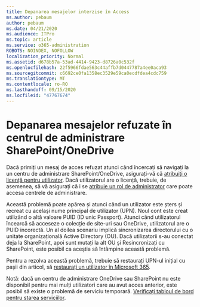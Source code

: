 ```yaml
---
title: Depanarea mesajelor interzise în Access
ms.author: pebaum
author: pebaum
ms.date: 04/21/2020
ms.audience: ITPro
ms.topic: article
ms.service: o365-administration
ROBOTS: NOINDEX, NOFOLLOW
localization_priority: Normal
ms.assetid: d678b57a-53ad-4414-9423-d8726a0c532f
ms.openlocfilehash: 22f5966fdae563c44affb7d0447787a4ee0aca93
ms.sourcegitcommit: c6692ce0fa1358ec3529e59ca0ecdfdea4cdc759
ms.translationtype: MT
ms.contentlocale: ro-RO
ms.lasthandoff: 09/15/2020
ms.locfileid: "47767674"
---
```

# <a name="troubleshoot-access-denied-messages-in-sharepointonedrive-admin-center"></a>Depanarea mesajelor refuzate în centrul de administrare SharePoint/OneDrive

Dacă primiți un mesaj de acces refuzat atunci când încercați să navigați la un centru de administrare SharePoint/OneDrive, asigurați-vă că [atribuiți o licență pentru utilizator](https://docs.microsoft.com/microsoft-365/admin/add-users/add-users). Dacă utilizatorul are o licență, trebuie, de asemenea, să vă asigurați că i se [atribuie un rol de administrator](hhttps://docs.microsoft.com/microsoft-365/admin/add-users/about-admin-roles) care poate accesa centrele de administrare.

Această problemă poate apărea și atunci când un utilizator este șters și recreat cu același nume principal de utilizator (UPN). Noul cont este creat utilizând o altă valoare PUID (ID unic Passport). Atunci când utilizatorul încearcă să acceseze o colecție de site-uri sau OneDrive, utilizatorul are o PUID incorectă. Un al doilea scenariu implică sincronizarea directorului cu o unitate organizațională Active Directory (OU). Dacă utilizatorii s-au conectat deja la SharePoint, apoi sunt mutați la alt OU și Resincronizați cu SharePoint, este posibil ca aceștia să întâmpine această problemă.

Pentru a rezolva această problemă, trebuie să restaurați UPN-ul inițial cu pașii din articol, să [restaurați un utilizator în Microsoft 365](https://docs.microsoft.com/microsoft-365/admin/add-users/restore-user).

Notă: dacă un centru de administrare OneDrive sau SharePoint nu este disponibil pentru mai mulți utilizatori care au avut acces anterior, este posibil să existe o problemă de serviciu temporară.  [Verificați tabloul de bord pentru starea serviciilor](https://portal.office.com/adminportal/home#/servicehealth).


